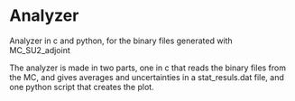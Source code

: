 # Analyzer
Analyzer in c and python, for the binary files generated with MC_SU2_adjoint

The analyzer is made in two parts, one in c that reads the binary files from the MC, and gives averages and uncertainties 
in a stat_resuls.dat file, and one python script that creates the plot.
